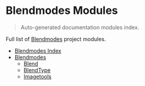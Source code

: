 # Blendmodes Modules

> Auto-generated documentation modules index.

Full list of [Blendmodes](README.md#blendmodes-index) project modules.

- [Blendmodes Index](README.md#blendmodes-index)
- [Blendmodes](blendmodes/index.md#blendmodes)
    - [Blend](blendmodes/blend.md#blend)
    - [BlendType](blendmodes/blendtype.md#blendtype)
    - [Imagetools](blendmodes/imagetools.md#imagetools)
